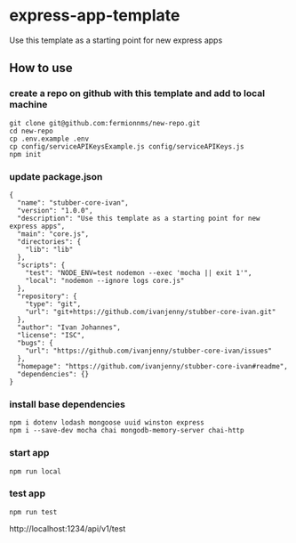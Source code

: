 # express-app-template
Use this template as a starting point for new express apps

## How to use
### create a repo on github with this template and add to local machine
```
git clone git@github.com:fermionnms/new-repo.git
cd new-repo
cp .env.example .env
cp config/serviceAPIKeysExample.js config/serviceAPIKeys.js
npm init
```


### update package.json
```
{
  "name": "stubber-core-ivan",
  "version": "1.0.0",
  "description": "Use this template as a starting point for new express apps",
  "main": "core.js",
  "directories": {
    "lib": "lib"
  },
  "scripts": {
    "test": "NODE_ENV=test nodemon --exec 'mocha || exit 1'",
    "local": "nodemon --ignore logs core.js"
  },
  "repository": {
    "type": "git",
    "url": "git+https://github.com/ivanjenny/stubber-core-ivan.git"
  },
  "author": "Ivan Johannes",
  "license": "ISC",
  "bugs": {
    "url": "https://github.com/ivanjenny/stubber-core-ivan/issues"
  },
  "homepage": "https://github.com/ivanjenny/stubber-core-ivan#readme",
  "dependencies": {}
}

```

### install base dependencies
```
npm i dotenv lodash mongoose uuid winston express
npm i --save-dev mocha chai mongodb-memory-server chai-http
```

### start app
```
npm run local
```

### test app
```
npm run test
```

http://localhost:1234/api/v1/test
